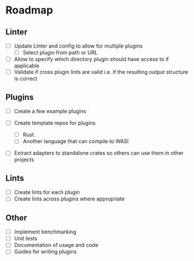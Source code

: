 # Roadmap

## Linter

- [ ] Update Linter and config to allow for multiple plugins
    - [ ] Select plugin from path or URL
- [ ] Allow to specify which directory plugin should have access to if applicable
- [ ] Validate if cross plugin lints are valid i.e. if the resulting output structure is correct

## Plugins

- [ ] Create a few example plugins
- [ ] Create template repos for plugins
    - [ ] Rust
    - [ ] Another language that can compile to WASI
- [ ] Extract adapters to standalone crates so others can use them in other projects


## Lints

- [ ] Create lints for each plugin
- [ ] Create lints across plugins where appropriate

## Other

- [ ] Implement benchmarking
- [ ] Unit tests
- [ ] Documentation of usage and code
- [ ] Guides for writing plugins
